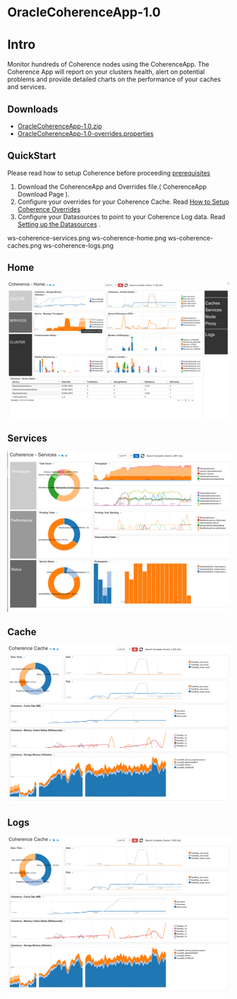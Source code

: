 OracleCoherenceApp-1.0
===========

# Intro

Monitor hundreds of Coherence nodes using the CoherenceApp. The Coherence App will report on your clusters health, alert on potential problems and provide detailed charts on the performance of your caches and services. 

## Downloads 

 * [OracleCoherenceApp-1.0.zip](https://github.com/logscape/coherenceapp/raw/master/dist/OracleCoherenceApp-1.0.zip)
 * [OracleCoherenceApp-1.0-overrides.properties](https://github.com/logscape/coherenceapp/blob/master/OracleCoherenceApp-1.0-override.properties)

## QuickStart

Please read how to setup Coherence before proceeding   [prerequisites](docs/prerequisites.md) 


1. Download the CoherenceApp and Overrides file.( CoherenceApp Download Page ). 
2. Configure your overrides for your Coherence Cache. Read [How to Setup Coherence Overrides](docs/overrides.md)
3. Configure your Datasources to point to your Coherence Log data. Read [Setting up the Datasources](docs/datasources.md) .

 ws-coherence-services.png
 ws-coherence-home.png
 ws-coherence-caches.png
 ws-coherence-logs.png

##  Home 
![](docs/images/ws-coherence-home.png) 


## Services 
![](docs/images/ws-coherence-services.png) 



## Cache
![](docs/images/ws-coherence-caches.png) 



## Logs 
![](docs/images/ws-coherence-logs.png) 


